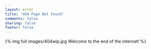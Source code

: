 ```yaml
---
layout: error
title: "404 Page Not Found"
comments: false
sharing: false
footer: false
---
```


{% img full images/404wip.jpg Welcome to the end of the internet! %}
